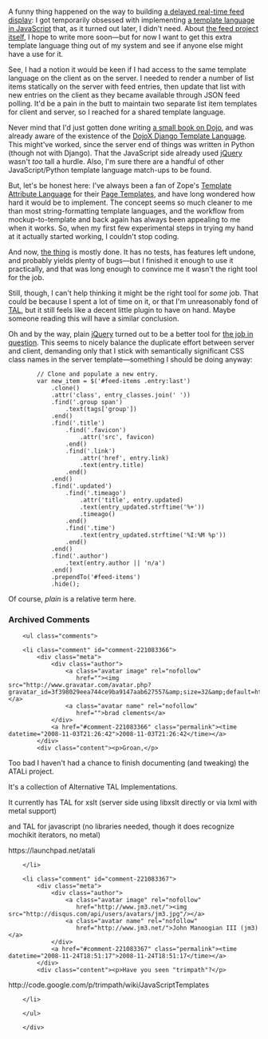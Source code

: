 A funny thing happened on the way to building [a delayed real-time feed display][lizardfeeder]:  I got temporarily obsessed with implementing [a template language in JavaScript][jqtal] that, as it turned out later, I didn't need.  About [the feed project itself][lizardfeeder], I hope to write more soon—but for now I want to get this extra template language thing out of my system and see if anyone else might have a use for it.

See, I had a notion it would be keen if I had access to the same template language on the client as on the server.  I needed to render a number of list items statically on the server with feed entries, then update that list with new entries on the client as they became available through JSON feed polling.  It'd be a pain in the butt to maintain two separate list item templates for client and server, so I reached for a shared template language.

Never mind that I'd just gotten done writing [a small book on Dojo][book], and was already aware of the existence of the [DojoX Django Template Language][djt].  This might've worked, since the server end of things was written in Python (though not with Django).  That the JavaScript side already used [jQuery][] wasn't *too* tall a hurdle.  Also, I'm sure there are a handful of other JavaScript/Python template language match-ups to be found.

But, let's be honest here:  I've always been a fan of Zope's [Template Attribute Language][tal] for their [Page Templates][pt], and have long wondered how hard it would be to implement.  The concept seems so much cleaner to me than most string-formatting template languages, and the workflow from mockup-to-template and back again has always been appealing to me when it works.  So, when my first few experimental steps in trying my hand at it actually started working, I couldn't stop coding.  

And now, [the thing][thing] is mostly done.  It has no tests, has features left undone, and probably yields plenty of bugs—but I finished it enough to use it practically, and that was long enough to convince me it wasn't the right tool for the job.  

Still, though, I can't help thinking it might be the right tool for *some* job.  That could be because I spent a lot of time on it, or that I'm unreasonably fond of [TAL][tal], but it still feels like a decent little plugin to have on hand.  Maybe someone reading this will have a similar conclusion.

Oh and by the way, plain [jQuery][] turned out to be a better tool for [the job in question][lizardfeeder].  This seems to nicely balance the duplicate effort between server and client, demanding only that I stick with semantically significant CSS class names in the server template—something I should be doing anyway:

            // Clone and populate a new entry.
            var new_item = $('#feed-items .entry:last')
                .clone()
                .attr('class', entry_classes.join(' ')) 
                .find('.group span')
                    .text(tags['group'])
                .end()
                .find('.title')
                    .find('.favicon')
                        .attr('src', favicon)
                    .end()
                    .find('.link')
                        .attr('href', entry.link)
                        .text(entry.title)
                    .end()
                .end()
                .find('.updated')
                    .find('.timeago')
                        .attr('title', entry.updated)
                        .text(entry_updated.strftime('%+'))
                        .timeago()
                    .end()
                    .find('.time')
                        .text(entry_updated.strftime('%I:%M %p'))
                    .end()
                .end()
                .find('.author')
                    .text(entry.author || 'n/a')
                .end()
                .prependTo('#feed-items')
                .hide();

Of course, *plain* is a relative term here.

[jquery]: http://jquery.com/
[tal]: http://wiki.zope.org/ZPT/TALSpecification14
[pt]: http://wiki.zope.org/ZPT/FrontPage
[book]: http://www.amazon.com/gp/product/0470452021?ie=UTF8&tag=0xdecafbad01-20&linkCode=as2&camp=1789&c%0D%0Areative=9325&creativeASIN=0470452021
[djt]: http://svn.dojotoolkit.org/src/dojox/trunk/dtl/README
[jqtal]: http://github.com/lmorchard/jquery-tal-template/tree/master
[lizardfeeder]: http://svn.mozilla.org/projects/lizardfeeder/trunk/
[thing]: http://github.com/lmorchard/jquery-tal-template/tree/master/jquery.taltemplate.js

<div id="comments" class="comments archived-comments">
            <h3>Archived Comments</h3>
            
        <ul class="comments">
            
        <li class="comment" id="comment-221083366">
            <div class="meta">
                <div class="author">
                    <a class="avatar image" rel="nofollow" 
                       href=""><img src="http://www.gravatar.com/avatar.php?gravatar_id=3f398029eea744ce9ba9147aab627557&amp;size=32&amp;default=http://mediacdn.disqus.com/1320279820/images/noavatar32.png"/></a>
                    <a class="avatar name" rel="nofollow" 
                       href="">brad clements</a>
                </div>
                <a href="#comment-221083366" class="permalink"><time datetime="2008-11-03T21:26:42">2008-11-03T21:26:42</time></a>
            </div>
            <div class="content"><p>Groan,</p>

<p>Too bad I haven't had a chance to finish documenting (and tweaking) the ATALi project.</p>

<p>It's a collection of Alternative TAL Implementations.</p>

<p>It currently has TAL for xslt (server side using libxslt directly or via lxml with metal support)</p>

<p>and TAL for javascript (no libraries needed, though it does recognize mochikit iterators, no metal)</p>

<p>https://launchpad.net/atali</p></div>
            
        </li>
    
        <li class="comment" id="comment-221083367">
            <div class="meta">
                <div class="author">
                    <a class="avatar image" rel="nofollow" 
                       href="http://www.jm3.net/"><img src="http://disqus.com/api/users/avatars/jm3.jpg"/></a>
                    <a class="avatar name" rel="nofollow" 
                       href="http://www.jm3.net/">John Manoogian III (jm3)</a>
                </div>
                <a href="#comment-221083367" class="permalink"><time datetime="2008-11-24T18:51:17">2008-11-24T18:51:17</time></a>
            </div>
            <div class="content"><p>Have you seen "trimpath"?</p>

<p>http://code.google.com/p/trimpath/wiki/JavaScriptTemplates</p></div>
            
        </li>
    
        </ul>
    
        </div>
    